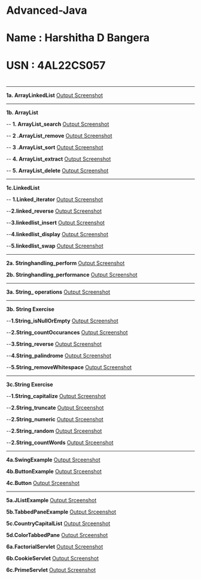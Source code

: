 # Advanced-Java
# Name : Harshitha D Bangera
# USN : 4AL22CS057
#
#

---

**1a. ArrayLinkedList** 
[Output Screenshot](https://github.com/harshitha-dbangeraa035/Advanced-Java/blob/main/Program1_ArraylistLinkedlistdemo/ArrayLinkedList.png)<br>

---
**1b. ArrayList**

-- **1. ArrayList_search** 
[Output Screenshot](https://github.com/harshitha-dbangeraa035/Advanced-Java/blob/main/Program1_ArraylistLinkedlistdemo/ArrayList_search.png)<br>



-- **2 .ArrayList_remove**
[Output Screenshot](https://github.com/harshitha-dbangeraa035/Advanced-Java/blob/main/Program1_ArraylistLinkedlistdemo/ArrayList_remove.png)<br>


-- **3 .ArrayList_sort**
[Output Screenshot](https://github.com/harshitha-dbangeraa035/Advanced-Java/blob/main/Program1_ArraylistLinkedlistdemo/Arraylist_sort.java)<br>


-- **4. ArrayList_extract**
[Output Screenshot](https://github.com/harshitha-dbangeraa035/Advanced-Java/blob/main/Program1_ArraylistLinkedlistdemo/Arraylist_extract.png)<br>


-- **5. ArrayList_delete**
[Output Screenshot](https://github.com/harshitha-dbangeraa035/Advanced-Java/blob/main/Program1_ArraylistLinkedlistdemo/Arraylist_delete.png)<br>

---
**1c.LinkedList**

-- **1.Linked_iterator**
[Output Screenshot](https://github.com/harshitha-dbangeraa035/Advanced-Java/blob/main/Program1_ArraylistLinkedlistdemo/linked%20list_iterator.png)<br>


--**2.linked_reverse**
[Output Screenshot](https://github.com/harshitha-dbangeraa035/Advanced-Java/blob/main/Program1_ArraylistLinkedlistdemo/linked_reverse.png)<br>

--**3.linkedlist_insert**
[Output Screenshot](https://github.com/harshitha-dbangeraa035/Advanced-Java/blob/main/Program1_ArraylistLinkedlistdemo/linkedlist_insert.png)<br>

--**4.linkedlist_display**
[Output Screenshot](https://github.com/harshitha-dbangeraa035/Advanced-Java/blob/main/Program1_ArraylistLinkedlistdemo/linkedlist_display.png)<br>

--**5.linkedlist_swap**
[Output Screenshot](https://github.com/harshitha-dbangeraa035/Advanced-Java/blob/main/Program1_ArraylistLinkedlistdemo/linkedlist_swap.png)<br>

---
**2a. Stringhandling_perform** 
[Output Screenshot](https://github.com/harshitha-dbangeraa035/Advanced-Java/blob/main/Stringhandling/Stringhandling_perform.png)<br>


**2b. Stringhandling_performance**
[Output Screenshot](https://github.com/harshitha-dbangeraa035/Advanced-Java/blob/main/Stringhandling/Stringhandling_performance.png)<br>

---
**3a. String_ operations** 
[Output Screenshot](https://github.com/harshitha-dbangeraa035/Advanced-Java/blob/main/String/String_%20operations.png)<br>

---
**3b. String Exercise** 

--**1.String_isNullOrEmpty**
[Output Screenshot](https://github.com/harshitha-dbangeraa035/Advanced-Java/blob/main/String/String_isNullOrEmpty.png)<br>

--**2.String_countOccurances**
[Output Screenshot](https://github.com/harshitha-dbangeraa035/Advanced-Java/blob/main/String/String_countOccurrences.png)<br>

--**3.String_reverse**
[Output Screenshot](https://github.com/harshitha-dbangeraa035/Advanced-Java/blob/main/String/String_reverse.png)<br>

--**4.String_palindrome**
[Output Screenshot](https://github.com/harshitha-dbangeraa035/Advanced-Java/blob/main/String/String_palindrome.png)<br>

--**5.String_removeWhitespace**
[Output Screenshot](https://github.com/harshitha-dbangeraa035/Advanced-Java/blob/main/String/String_removeWhitespace.png)<br>

---
**3c.String Exercise**

--**1.String_capitalize**
[Output Screenshot](https://github.com/harshitha-dbangeraa035/Advanced-Java/blob/main/String/String_capitalize.png)<br>

--**2.String_truncate**
[Output Srceenshot](https://github.com/harshitha-dbangeraa035/Advanced-Java/blob/main/String/String_truncate.png)<br>

--**2.String_numeric**
[Output Srceenshot](https://github.com/harshitha-dbangeraa035/Advanced-Java/blob/main/String/String_numeric.png)<br>

--**2.String_random**
[Output Srceenshot](https://github.com/harshitha-dbangeraa035/Advanced-Java/blob/main/String/String_random.png)<br>

--**2.String_countWords**
[Output Srceenshot](https://github.com/harshitha-dbangeraa035/Advanced-Java/blob/main/String/String_countWords.png)<br>

---
**4a.SwingExample**
[Output Srceenshot](https://github.com/harshitha-dbangeraa035/Advanced-Java/blob/main/Swing/SwingExample.png)<br>


 **4b.ButtonExample**
 [Output Srceenshot](https://github.com/harshitha-dbangeraa035/Advanced-Java/blob/main/Swing/ButtonExample.png)<br>



 **4c.Button**
 [Output Srceenshot](https://github.com/harshitha-dbangeraa035/Advanced-Java/blob/main/Swing/Button.png)<br>

 ---

 **5a.JListExample**
 [Output Srceenshot](https://github.com/harshitha-dbangeraa035/Advanced-Java/blob/main/SwingComponents/JListExample.png)<br>


 **5b.TabbedPaneExample**
 [Output Srceenshot](https://github.com/harshitha-dbangeraa035/Advanced-Java/blob/main/SwingComponents/TabbedPaneExample.png)<br>

 
 **5c.CountryCapitalList**
 [Output Srceenshot](https://github.com/harshitha-dbangeraa035/Advanced-Java/blob/main/SwingComponents/CountryCapitalList.png)<br>

 
 **5d.ColorTabbedPane**
 [Output Srceenshot](https://github.com/harshitha-dbangeraa035/Advanced-Java/blob/main/SwingComponents/ColorTabbedPane.png)<br>
 
 **6a.FactorialServlet**
 [Output Screenshot](https://github.com/harshitha-dbangeraa035/Advanced-Java/blob/main/Program6_Servlet/FactorialServlet/FactorialServlet.png)<br>

  **6b.CookieServlet**
 [Output Screenshot](https://github.com/harshitha-dbangeraa035/Advanced-Java/blob/main/Program6_Servlet/CookieServlet/CookieServlet.png)<br>

  **6c.PrimeServlet**
 [Output Screenshot](https://github.com/harshitha-dbangeraa035/Advanced-Java/blob/main/Program6_Servlet/PrimeServlet/PrimeServlet.png)<br>
 










